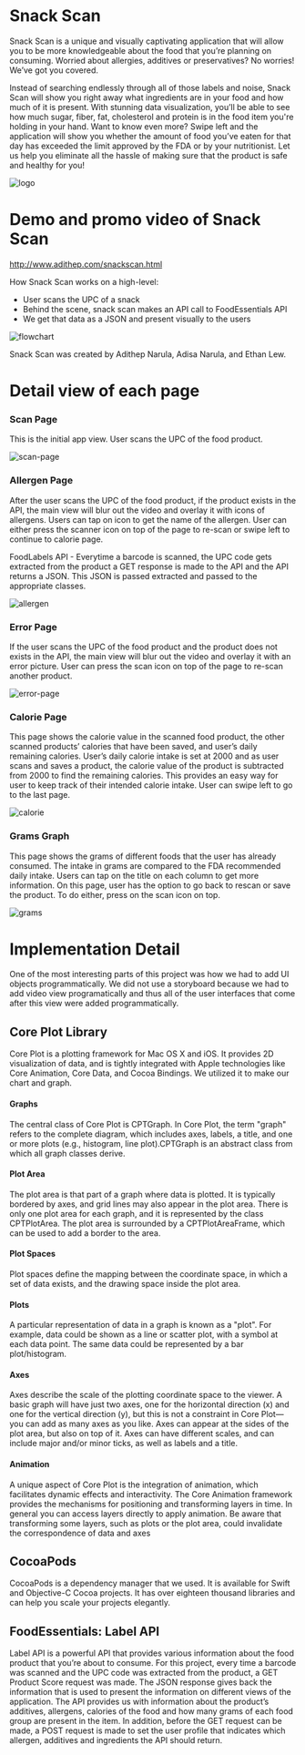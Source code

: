 # Snack Scan
Snack Scan is a unique and visually captivating application that will allow you to be more knowledgeable about the food that you’re planning on consuming. Worried about allergies, additives or preservatives? No worries! We’ve got you covered.

Instead of searching endlessly through all of those labels and noise, Snack Scan will show you right away what ingredients are in your food and how much of it is present. With stunning data visualization, you’ll be able to see how much sugar, fiber, fat, cholesterol and protein is in the food item you're holding in your hand. Want to know even more? Swipe left and the application will show you whether the amount of food you’ve eaten for that day has exceeded the limit approved by the FDA or by your nutritionist. Let us help you eliminate all the hassle of making sure that the product is safe and healthy for you!

![logo](/readme/logo.jpg)

# Demo and promo video of Snack Scan 

http://www.adithep.com/snackscan.html


How Snack Scan works on a high-level:
* User scans the UPC of a snack
* Behind the scene, snack scan makes an API call to FoodEssentials API
* We get that data as a JSON and present visually to the users

![flowchart](/readme/flowchart.jpg)

Snack Scan was created by Adithep Narula, Adisa Narula, and Ethan Lew.

# Detail view of each page

### Scan Page
This is the initial app view. User scans the UPC of the food product.

![scan-page](/readme/scan-page.jpg)

### Allergen Page

After the user scans the UPC of the food product, if the product exists in the API, the main view will blur out the video and overlay it with icons of allergens. Users can tap on icon to get the name of the allergen. User can either press the scanner icon on top of the page to re-scan or swipe left to continue to calorie page.

FoodLabels API - Everytime a barcode is scanned, the UPC code gets extracted from the product a GET response is made to the API and the API returns a JSON. This JSON is passed extracted and passed to the appropriate classes.

![allergen](/readme/allergen.jpg)

### Error Page

If the user scans the UPC of the food product and the product does not exists in the API, the main view will blur out the video and overlay it with an error picture. User can press the scan icon on top of the page to re-scan another product.


![error-page](/readme/error-page.jpg)

### Calorie Page

This page shows the calorie value in the scanned food product, the other scanned products’ calories that have been saved, and user’s daily remaining calories. User’s daily calorie intake is set at 2000 and as user scans and saves a product, the calorie value of the product is subtracted from 2000 to find the remaining calories. This provides an easy way for user to keep track of their intended calorie intake. User can swipe left to go to the last page.

![calorie](/readme/calorie.jpg)

### Grams Graph
This page shows the grams of different foods that the user has already consumed. The intake in grams are compared to the FDA recommended daily intake. Users can tap on the title on each column to get more information. On this page, user has the option to go back to rescan or save the product. To do either, press on the scan icon on top.

![grams](/readme/grams.jpg)

# Implementation Detail
One of the most interesting parts of this project was how we had to add UI objects programmatically. We did not use a storyboard because we had to add video view programatically and thus all of the user interfaces that come after this view were added programmatically.

## Core Plot Library
Core Plot is a plotting framework for Mac OS X and iOS. It provides 2D visualization of data, and is tightly integrated with Apple technologies like Core Animation, Core Data, and Cocoa Bindings. We utilized it to make our chart and graph.

#### Graphs
The central class of Core Plot is CPTGraph. In Core Plot, the term "graph" refers to the complete diagram, which includes axes, labels, a title, and one or more plots (e.g., histogram, line plot).CPTGraph is an abstract class from which all graph classes derive.

#### Plot Area
The plot area is that part of a graph where data is plotted. It is typically bordered by axes, and grid lines may also appear in the plot area. There is only one plot area for each graph, and it is represented by the class CPTPlotArea. The plot area is surrounded by a CPTPlotAreaFrame, which can be used to add a border to the area.

#### Plot Spaces
Plot spaces define the mapping between the coordinate space, in which a set of data exists, and the drawing space inside the plot area.

#### Plots
A particular representation of data in a graph is known as a "plot". For example, data could be shown as a line or scatter plot, with a symbol at each data point. The same data could be represented by a bar plot/histogram.

#### Axes
Axes describe the scale of the plotting coordinate space to the viewer. A basic graph will have just two axes, one for the horizontal direction (x) and one for the vertical direction (y), but this is not a constraint in Core Plot—you can add as many axes as you like. Axes can appear at the sides of the plot area, but also on top of it. Axes can have different scales, and can include major and/or minor ticks, as well as labels and a title.

#### Animation
A unique aspect of Core Plot is the integration of animation, which facilitates dynamic effects and interactivity. The Core Animation framework provides the mechanisms for positioning and transforming layers in time. In general you can access layers directly to apply animation. Be aware that transforming some layers, such as plots or the plot area, could invalidate the correspondence of data and axes

## CocoaPods
CocoaPods is a dependency manager that we used. It is available for Swift and Objective-C Cocoa projects. It has over eighteen thousand libraries and can help you scale your projects elegantly.

## FoodEssentials: Label API
Label API is a powerful API that provides various information about the food product that you’re about to consume. For this project, every time a barcode was scanned and the UPC code was extracted from the product, a GET Product Score request was made. The JSON response gives back the information that is used to present the information on different views of the application. The API provides us with information about the product’s additives, allergens, calories of the food and how many grams of each food group are present in the item. In addition, before the GET request can be made, a POST request is made to set the user profile that indicates which allergen, additives and ingredients the API should return.
